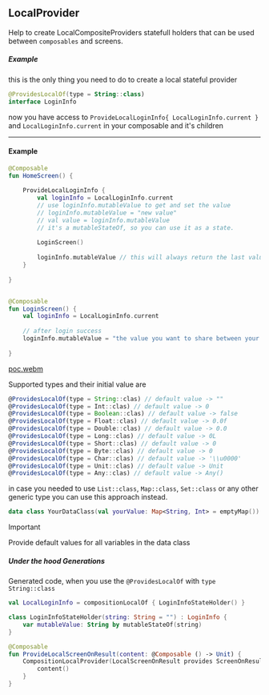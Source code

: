 ## LocalProvider

Help to create LocalCompositeProviders statefull holders that can be used between `composables` and screens.

##### Example

this is the only thing you need to do to create a local stateful provider

```kotlin
@ProvidesLocalOf(type = String::class)
interface LoginInfo
```

now you have access to `ProvideLocalLoginInfo{ LocalLoginInfo.current }` and `LocalLoginInfo.current` in your composable and it's children

---

#### Example 
```kotlin
@Composable
fun HomeScreen() {
    
    ProvideLocalLoginInfo {
        val loginInfo = LocalLoginInfo.current
        // use loginInfo.mutableValue to get and set the value
        // loginInfo.mutableValue = "new value" 
        // val value = loginInfo.mutableValue
        // it's a mutableStateOf, so you can use it as a state.
        
        LoginScreen()
        
        loginInfo.mutableValue // this will always return the last value you set anywhere in your tree
    }
    
}


@Composable
fun LoginScreen() {
    val loginInfo = LocalLoginInfo.current
    
    // after login success
    loginInfo.mutableValue = "the value you want to share between your screens" 
    
}
```

[poc.webm](https://github.com/user-attachments/assets/e5068beb-465d-4ca6-bb98-e86b0810d4d4)



Supported types and their initial value are

``` javascript
@ProvidesLocalOf(type = String::clas) // default value -> ""
@ProvidesLocalOf(type = Int::clas) // default value -> 0
@ProvidesLocalOf(type = Boolean::clas) // default value -> false
@ProvidesLocalOf(type = Float::clas) // default value -> 0.0f
@ProvidesLocalOf(type = Double::clas) // default value -> 0.0
@ProvidesLocalOf(type = Long::clas) // default value -> 0L
@ProvidesLocalOf(type = Short::clas) // default value -> 0
@ProvidesLocalOf(type = Byte::clas) // default value -> 0
@ProvidesLocalOf(type = Char::clas) // default value -> '\\u0000'
@ProvidesLocalOf(type = Unit::clas) // default value -> Unit
@ProvidesLocalOf(type = Any::clas) // default value -> Any()
```

in case you needed to use `List::class`, `Map::class`, `Set::class` or any other generic type
you can use this approach instead.

```kotlin
data class YourDataClass(val yourValue: Map<String, Int> = emptyMap())
```

> [!IMPORTANT]
> Provide default values for all variables in the data class

##### Under the hood Generations

Generated code, when you use the `@ProvidesLocalOf` with `type` `String::class`

```kotlin
val LocalLoginInfo = compositionLocalOf { LoginInfoStateHolder() }

class LoginInfoStateHolder(string: String = "") : LoginInfo {
    var mutableValue: String by mutableStateOf(string)
}

@Composable
fun ProvideLocalScreenOnResult(content: @Composable () -> Unit) {
    CompositionLocalProvider(LocalScreenOnResult provides ScreenOnResultStateHolder()) {
        content()
    }
}
```

